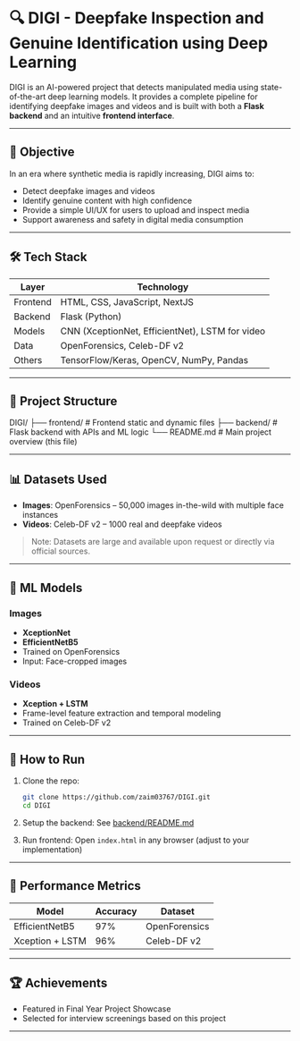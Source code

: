 # 🔍 DIGI - Deepfake Inspection and Genuine Identification using Deep Learning

DIGI is an AI-powered project that detects manipulated media using state-of-the-art deep learning models. It provides a complete pipeline for identifying deepfake images and videos and is built with both a **Flask backend** and an intuitive **frontend interface**.

---

## 🎯 Objective

In an era where synthetic media is rapidly increasing, DIGI aims to:
- Detect deepfake images and videos
- Identify genuine content with high confidence
- Provide a simple UI/UX for users to upload and inspect media
- Support awareness and safety in digital media consumption

---

## 🛠️ Tech Stack

| Layer     | Technology         |
|-----------|--------------------|
| Frontend  | HTML, CSS, JavaScript, NextJS |
| Backend   | Flask (Python)     |
| Models    | CNN (XceptionNet, EfficientNet), LSTM for video |
| Data      | OpenForensics, Celeb-DF v2 |
| Others    | TensorFlow/Keras, OpenCV, NumPy, Pandas |

---

## 📁 Project Structure

DIGI/
├── frontend/ # Frontend static and dynamic files
├── backend/ # Flask backend with APIs and ML logic
└── README.md # Main project overview (this file)


---

## 📊 Datasets Used

- **Images**: OpenForensics – 50,000 images in-the-wild with multiple face instances  
- **Videos**: Celeb-DF v2 – 1000 real and deepfake videos  

> Note: Datasets are large and available upon request or directly via official sources.

---

## 🧠 ML Models

### Images
- **XceptionNet**
- **EfficientNetB5**
- Trained on OpenForensics
- Input: Face-cropped images

### Videos
- **Xception + LSTM**
- Frame-level feature extraction and temporal modeling
- Trained on Celeb-DF v2

---

## 🚀 How to Run

1. Clone the repo:
    ```bash
    git clone https://github.com/zaim03767/DIGI.git
    cd DIGI
    ```

2. Setup the backend:
    See [backend/README.md](./backend/README.md)

3. Run frontend:
    Open `index.html` in any browser (adjust to your implementation)

---

## 🧪 Performance Metrics

| Model              | Accuracy | Dataset        |
|-------------------|----------|----------------|
| EfficientNetB5    | 97%    | OpenForensics  |
| Xception + LSTM   | 96%    | Celeb-DF v2    |

---

## 🏆 Achievements

- Featured in Final Year Project Showcase
- Selected for interview screenings based on this project

---